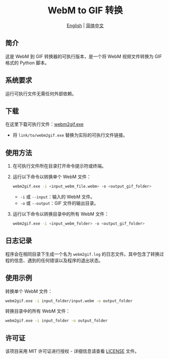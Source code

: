 <div align="center">

# WebM to GIF 转换
[English](link/to/README.md) | [简体中文](link/to/README_zh.md)

</div>

## 简介

这是 WebM 到 GIF 转换器的可执行版本，是一个将 WebM 视频文件转换为 GIF 格式的 Python 脚本。

## 系统要求

运行可执行文件无需任何外部依赖。

## 下载

在这里下载可执行文件：[webm2gif.exe](link/to/webm2gif.exe)
- 将 `link/to/webm2gif.exe` 替换为实际的可执行文件链接。

## 使用方法

1. 在可执行文件所在目录打开命令提示符或终端。

2. 运行以下命令以转换单个 WebM 文件：
   ```bash
   webm2gif.exe -i <input_webm_file.webm> -o <output_gif_folder>
   ```
   - `-i` 或 `--input`：输入的 WebM 文件。
   - `-o` 或 `--output`：GIF 文件的输出目录。

3. 运行以下命令以转换目录中的所有 WebM 文件：
   ```bash
   webm2gif.exe -i <input_webm_folder> -o <output_gif_folder>
   ```

## 日志记录

程序会在相同目录下生成一个名为 `webm2gif.log` 的日志文件。其中包含了转换过程的信息、遇到的任何错误以及程序的退出状态。

## 使用示例

转换单个 WebM 文件：
```bash
webm2gif.exe -i input_folder/input.webm -o output_folder
```

转换目录中的所有 WebM 文件：
```bash
webm2gif.exe -i input_folder -o output_folder
```

## 许可证

该项目采用 MIT 许可证进行授权 - 详细信息请查看 [LICENSE](LICENSE) 文件。
